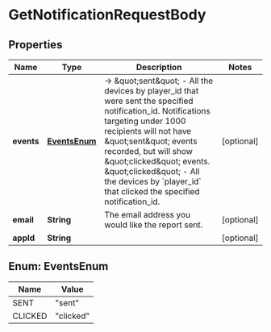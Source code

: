 

# GetNotificationRequestBody


## Properties

| Name | Type | Description | Notes |
|------------ | ------------- | ------------- | -------------|
|**events** | [**EventsEnum**](#EventsEnum) | -&gt; \&quot;sent\&quot; - All the devices by player_id that were sent the specified notification_id.  Notifications targeting under 1000 recipients will not have \&quot;sent\&quot; events recorded, but will show \&quot;clicked\&quot; events. \&quot;clicked\&quot; - All the devices by &#x60;player_id&#x60; that clicked the specified notification_id. |  [optional] |
|**email** | **String** | The email address you would like the report sent. |  [optional] |
|**appId** | **String** |  |  [optional] |



## Enum: EventsEnum

| Name | Value |
|---- | -----|
| SENT | &quot;sent&quot; |
| CLICKED | &quot;clicked&quot; |



